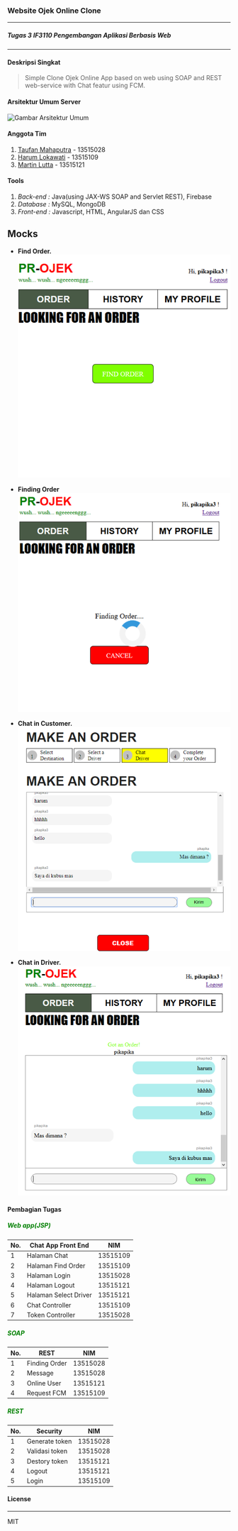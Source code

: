 ### Website Ojek Online Clone
---
##### Tugas 3 IF3110 Pengembangan Aplikasi Berbasis Web
---

#### Deskripsi Singkat

> Simple Clone Ojek Online App based on web using SOAP and REST web-service with Chat featur using FCM.

#### Arsitektur Umum Server
![Gambar Arsitektur Umum](arsitektur_umum.png)

#### Anggota Tim
1. [Taufan Mahaputra](http://gitlab.informatika.org/taufanmahaputra) - 13515028
2. [Harum Lokawati](http://gitlab.informatika.org/harumlokawati) - 13515109
3. [Martin Lutta](http://gitlab.informatika.org/martinlutta) - 13515121

#### Tools
1. _Back-end :_ Java(using JAX-WS SOAP and Servlet REST), Firebase
2. _Database :_ MySQL, MongoDB
3. _Front-end :_ Javascript, HTML, AngularJS dan CSS 

## Mocks


- **Find Order.**
![Gambar Find Order](Find_Order.PNG)
    
- **Finding Order**
![Gambar Finding Order](Finding_Order.PNG)
    
- **Chat in Customer.**
![Gambar Chat in Customer](Customer_chat.PNG)
    
- **Chat in Driver.**
![Gambar Chat in Driver](Driver_chat.PNG)
    
   
#### Pembagian Tugas

##### <p style="color:green">Web app(JSP)</p>
| No. | Chat App Front End| NIM |
|---|---|---|
|1| Halaman Chat | 13515109 |
|2| Halaman Find Order| 13515109 |
|3| Halaman Login | 13515028 |
|4| Halaman Logout | 13515121 |
|5| Halaman Select Driver | 13515121 |
|6| Chat Controller | 13515109
|7| Token Controller | 13515028

##### <p style="color:green">SOAP</p>
| No. | REST | NIM |
|---|---|---|
|1| Finding Order | 13515028 |
|2| Message | 13515028 |
|3| Online User | 13515121 |
|4| Request FCM | 13515109 |



##### <p style="color:green">REST</p>
| No. | Security | NIM |
|---|---|---|
|1| Generate token | 13515028 |
|2| Validasi token | 13515028 |
|3| Destory token | 13515121 |
|4| Logout | 13515121 |
|5| Login | 13515109 |
#### License
----

MIT
